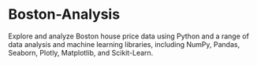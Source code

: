 # Boston-Analysis
Explore and analyze Boston house price data using Python and a range of data analysis and machine learning libraries, including NumPy, Pandas, Seaborn, Plotly, Matplotlib, and Scikit-Learn.
